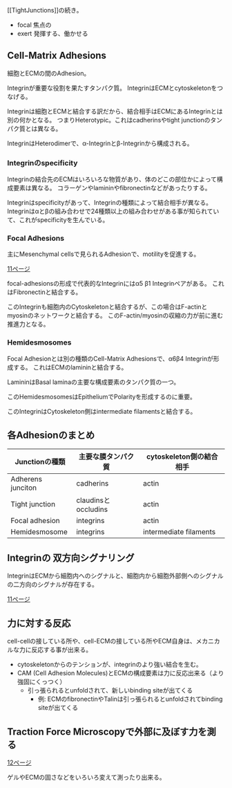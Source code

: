 [[TightJunctions]]の続き。

- focal 焦点の
- exert 発揮する、働かせる

## Cell-Matrix Adhesions

細胞とECMの間のAdhesion。

Integrinが重要な役割を果たすタンパク質。
IntegrinはECMとcytoskeletonをつなげる。

Integrinは細胞とECMと結合する訳だから、結合相手はECMにあるIntegrinとは別の何かとなる。
つまりHeterotypic。これはcadherinsやtight junctionのタンパク質とは異なる。

IntegrinはHeterodimerで、α-Integrinとβ-Integrinから構成される。

### Integrinのspecificity

Integrinの結合先のECMはいろいろな物質があり、体のどこの部位かによって構成要素は異なる。
コラーゲンやlamininやfibronectinなどがあったりする。

Integrinはspecificityがあって、Integrinの種類によって結合相手が異なる。
Integrinはαとβの組み合わせで24種類以上の組み合わせがある事が知られていて、これがspecificityを生んでいる。

### Focal Adhesions

主にMesenchymal cellsで見られるAdhesionで、motilityを促進する。

[11ページ](https://karino2.github.io/ImageGallery/CellBiology706x3.html#lg=1&slide=10)

focal-adhesionsの形成で代表的なIntegrinにはα5 β1 Integrinペアがある。
これはFibronectinと結合する。

このIntegrinも細胞内のCytoskeletonと結合するが、この場合はF-actinとmyosinのネットワークと結合する。
このF-actin/myosinの収縮の力が前に進む推進力となる。

### Hemidesmosomes

Focal Adhesionとは別の種類のCell-Matrix Adhesionsで、α6β4 Integrinが形成する。
これはECMのlamininと結合する。

LamininはBasal laminaの主要な構成要素のタンパク質の一つ。

このHemidesmosomesはEpitheliumでPolarityを形成するのに重要。

このIntegrinはCytoskeleton側はintermediate filamentsと結合する。

## 各Adhesionのまとめ

| Junctionの種類 | 主要な膜タンパク質 | cytoskeleton側の結合相手 |
| ---- | ---- | ---- |
| Adherens junciton | cadherins | actin |
| Tight junction | claudinsとoccludins | actin |
| Focal adhesion | integrins | actin |
| Hemidesmosome | integrins | intermediate filaments |

## Integrinの 双方向シグナリング

IntegrinはECMから細胞内へのシグナルと、細胞内から細胞外部側へのシグナルの二方向のシグナルが存在する。

[11ページ](https://karino2.github.io/ImageGallery/CellBiology706x3.html#lg=1&slide=10)

## 力に対する反応

cell-cellの接している所や、cell-ECMの接している所やECM自身は、メカニカルな力に反応する事が出来る。

- cytoskeletonからのテンションが、integrinのより強い結合を生む。
- CAM (Cell Adhesion Molecules)とECMの構成要素は力に反応出来る（より強固にくっつく）
   - 引っ張られるとunfoldされて、新しいbinding siteが出てくる
     - 例: ECMのfibronectinやTalinは引っ張られるとunfoldされてbinding siteが出てくる

## Traction Force Microscopyで外部に及ぼす力を測る

[12ページ](https://karino2.github.io/ImageGallery/CellBiology706x3.html#lg=1&slide=11)

ゲルやECMの固さなどをいろいろ変えて測ったり出来る。